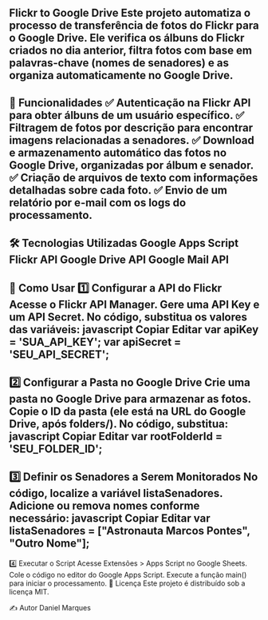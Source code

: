 Flickr to Google Drive
Este projeto automatiza o processo de transferência de fotos do Flickr para o Google Drive. Ele verifica os álbuns do Flickr criados no dia anterior, filtra fotos com base em palavras-chave (nomes de senadores) e as organiza automaticamente no Google Drive.
---
📌 Funcionalidades
✅ Autenticação na Flickr API para obter álbuns de um usuário específico.
✅ Filtragem de fotos por descrição para encontrar imagens relacionadas a senadores.
✅ Download e armazenamento automático das fotos no Google Drive, organizadas por álbum e senador.
✅ Criação de arquivos de texto com informações detalhadas sobre cada foto.
✅ Envio de um relatório por e-mail com os logs do processamento.
---
🛠️ Tecnologias Utilizadas
Google Apps Script
Flickr API
Google Drive API
Google Mail API
---
🚀 Como Usar
1️⃣ Configurar a API do Flickr
Acesse o Flickr API Manager.
Gere uma API Key e um API Secret.
No código, substitua os valores das variáveis:
javascript
Copiar
Editar
var apiKey = 'SUA_API_KEY';
var apiSecret = 'SEU_API_SECRET';
---
2️⃣ Configurar a Pasta no Google Drive
Crie uma pasta no Google Drive para armazenar as fotos.
Copie o ID da pasta (ele está na URL do Google Drive, após folders/).
No código, substitua:
javascript
Copiar
Editar
var rootFolderId = 'SEU_FOLDER_ID';
---
3️⃣ Definir os Senadores a Serem Monitorados
No código, localize a variável listaSenadores.
Adicione ou remova nomes conforme necessário:
javascript
Copiar
Editar
var listaSenadores = ["Astronauta Marcos Pontes", "Outro Nome"];
---
4️⃣ Executar o Script
Acesse Extensões > Apps Script no Google Sheets.
Cole o código no editor do Google Apps Script.
Execute a função main() para iniciar o processamento.
📄 Licença
Este projeto é distribuído sob a licença MIT.

✍️ Autor
Daniel Marques

